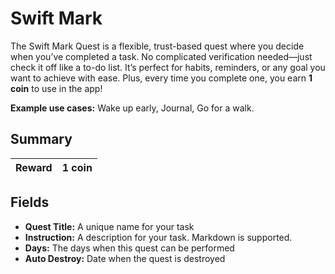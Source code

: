 # Swift Mark

The Swift Mark Quest is a flexible, trust-based quest where you decide when you’ve completed a task. No complicated verification needed—just check it off like a to-do list. It’s perfect for habits, reminders, or any goal you want to achieve with ease. Plus, every time you complete one, you earn **1 coin** to use in the app!

**Example use cases:** Wake up early, Journal, Go for a walk.

## Summary

| Reward         | 1 coin                     |
|----------------|--------------------------------------|

## Fields
- **Quest Title:** A unique name for your task
- **Instruction:** A description for your task. Markdown is supported.
- **Days:** The days when this quest can be performed
- **Auto Destroy:** Date when the quest is destroyed

